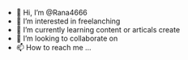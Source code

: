 - 👋 Hi, I’m @Rana4666
- 👀 I’m interested in freelanching
- 🌱 I’m currently learning content or articals create
- 💞️ I’m looking to collaborate on 
- 📫 How to reach me ...

<!---
Rana4666/Rana4666 is a ✨ special ✨ repository because its `README.md` (this file) appears on your GitHub profile.
You can click the Preview link to take a look at your changes.
--->

